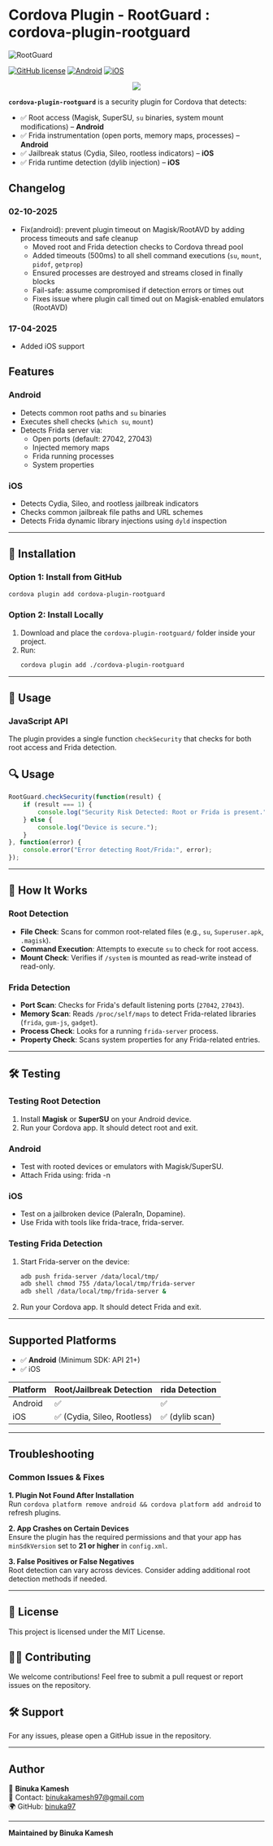 # Cordova Plugin - RootGuard : cordova-plugin-rootguard

![RootGuard](https://img.shields.io/badge/Cordova%20Plugin-RootGuard-blue.svg)

[![GitHub license](https://img.shields.io/badge/license-MIT-blue.svg)](https://raw.githubusercontent.com/Binuka97/cordova-plugin-rootguard/master/LICENSE)
[![Android](https://img.shields.io/badge/Cordova_android-success-green.svg)](https://shields.io)
[![iOS](https://img.shields.io/badge/Cordova_iOS-success-green.svg)](https://shields.io)

<p align="center">
  <img src="https://github.com/user-attachments/assets/c26f452a-1430-468d-a653-98ffa464898e" />
</p>

**`cordova-plugin-rootguard`** is a security plugin for Cordova that detects:
- ✅ Root access (Magisk, SuperSU, `su` binaries, system mount modifications) – **Android**
- ✅ Frida instrumentation (open ports, memory maps, processes) – **Android**
- ✅ Jailbreak status (Cydia, Sileo, rootless indicators) – **iOS**
- ✅ Frida runtime detection (dylib injection) – **iOS**

## Changelog
### 02-10-2025
- Fix(android): prevent plugin timeout on Magisk/RootAVD by adding process timeouts and safe cleanup
  - Moved root and Frida detection checks to Cordova thread pool
  - Added timeouts (500ms) to all shell command executions (`su`, `mount`, `pidof`, `getprop`)
  - Ensured processes are destroyed and streams closed in finally blocks
  - Fail-safe: assume compromised if detection errors or times out
  - Fixes issue where plugin call timed out on Magisk-enabled emulators (RootAVD)

### 17-04-2025
- Added iOS support

## Features

### Android
- Detects common root paths and `su` binaries
- Executes shell checks (`which su`, `mount`)
- Detects Frida server via:
  - Open ports (default: 27042, 27043)
  - Injected memory maps
  - Frida running processes
  - System properties

### iOS
- Detects Cydia, Sileo, and rootless jailbreak indicators
- Checks common jailbreak file paths and URL schemes
- Detects Frida dynamic library injections using `dyld` inspection
---

## 🚀 Installation

### **Option 1: Install from GitHub**
```sh
cordova plugin add cordova-plugin-rootguard
```

### **Option 2: Install Locally**
1. Download and place the `cordova-plugin-rootguard/` folder inside your project.
2. Run:
   ```sh
   cordova plugin add ./cordova-plugin-rootguard
   ```

---

## 📖 Usage
### JavaScript API
The plugin provides a single function `checkSecurity` that checks for both root access and Frida detection.

## 🔍 Usage
```js
RootGuard.checkSecurity(function(result) {
    if (result === 1) {
        console.log("Security Risk Detected: Root or Frida is present.");
    } else {
        console.log("Device is secure.");
    }
}, function(error) {
    console.error("Error detecting Root/Frida:", error);
});
```

---

## 🔧 How It Works
### Root Detection
- **File Check**: Scans for common root-related files (e.g., `su`, `Superuser.apk`, `.magisk`).
- **Command Execution**: Attempts to execute `su` to check for root access.
- **Mount Check**: Verifies if `/system` is mounted as read-write instead of read-only.

### Frida Detection
- **Port Scan**: Checks for Frida's default listening ports (`27042`, `27043`).
- **Memory Scan**: Reads `/proc/self/maps` to detect Frida-related libraries (`frida`, `gum-js`, `gadget`).
- **Process Check**: Looks for a running `frida-server` process.
- **Property Check**: Scans system properties for any Frida-related entries.

---

## 🛠️ Testing
### **Testing Root Detection**
1. Install **Magisk** or **SuperSU** on your Android device.
2. Run your Cordova app. It should detect root and exit.

### Android
- Test with rooted devices or emulators with Magisk/SuperSU.
- Attach Frida using: frida -n <package>

### iOS
- Test on a jailbroken device (Palera1n, Dopamine).
- Use Frida with tools like frida-trace, frida-server.

### **Testing Frida Detection**
1. Start Frida-server on the device:
   ```sh
   adb push frida-server /data/local/tmp/
   adb shell chmod 755 /data/local/tmp/frida-server
   adb shell /data/local/tmp/frida-server &
   ```
2. Run your Cordova app. It should detect Frida and exit.

---

## Supported Platforms
- ✅ **Android** (Minimum SDK: API 21+)
- ✅ iOS

Platform | Root/Jailbreak Detection | rida Detection
--- | --- | ---
Android | ✅ | ✅
iOS | ✅ (Cydia, Sileo, Rootless) | ✅ (dylib scan)
---

## Troubleshooting
### Common Issues & Fixes
**1. Plugin Not Found After Installation**  
Run `cordova platform remove android && cordova platform add android` to refresh plugins.

**2. App Crashes on Certain Devices**  
Ensure the plugin has the required permissions and that your app has `minSdkVersion` set to **21 or higher** in `config.xml`.

**3. False Positives or False Negatives**  
Root detection can vary across devices. Consider adding additional root detection methods if needed.

---

## 📜 License
This project is licensed under the MIT License.

## 👨‍💻 Contributing
We welcome contributions! Feel free to submit a pull request or report issues on the repository.

## 🛠 Support
For any issues, please open a GitHub issue in the repository.

---

## Author
📌 **Binuka Kamesh**  
📧 Contact: [binukakamesh97@gmail.com](mailto:binukakamesh97@gmail.com)  
🌍 GitHub: [binuka97](https://github.com/binuka97)

---

**Maintained by Binuka Kamesh**
